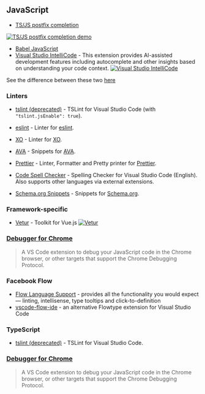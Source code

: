## JavaScript

-   [TS/JS postfix completion](https://marketplace.visualstudio.com/items?itemName=ipatalas.vscode-postfix-ts)

[![TS/JS postfix completion demo](https://github.com/ipatalas/vscode-postfix-ts/raw/master/images/demo-multiline.gif)](https://github.com/ipatalas/vscode-postfix-ts/raw/master/images/demo-multiline.gif)

-   [Babel JavaScript](https://marketplace.visualstudio.com/items?itemName=mgmcdermott.vscode-language-babel)
-   [Visual Studio IntelliCode](https://marketplace.visualstudio.com/items?itemName=VisualStudioExptTeam.vscodeintellicode) - This extension provides AI-assisted development features including autocomplete and other insights based on understanding your code context. [![Visual Studio IntelliCode](https://camo.githubusercontent.com/1b24e34e7e5d3df41260ab9b27f8e3ef055e591367b3e5659e9723c487632de8/68747470733a2f2f646f63732e6d6963726f736f66742e636f6d2f656e2d75732f76697375616c73747564696f2f696e74656c6c69636f64652f6d656469612f707974686f6e2d696e74656c6c69636f64652e676966)](https://camo.githubusercontent.com/1b24e34e7e5d3df41260ab9b27f8e3ef055e591367b3e5659e9723c487632de8/68747470733a2f2f646f63732e6d6963726f736f66742e636f6d2f656e2d75732f76697375616c73747564696f2f696e74656c6c69636f64652f6d656469612f707974686f6e2d696e74656c6c69636f64652e676966)

See the difference between these two [here](https://github.com/michaelgmcd/vscode-language-babel/issues/1)

### Linters

-   [tslint (deprecated)](https://marketplace.visualstudio.com/items?itemName=ms-vscode.vscode-typescript-tslint-plugin) - TSLint for Visual Studio Code (with `"tslint.jsEnable": true`).
    
-   [eslint](https://marketplace.visualstudio.com/items?itemName=dbaeumer.vscode-eslint) - Linter for [eslint](https://eslint.org/).
    
-   [XO](https://marketplace.visualstudio.com/items?itemName=samverschueren.linter-xo) - Linter for [XO](https://github.com/xojs/xo).
    
-   [AVA](https://marketplace.visualstudio.com/items?itemName=samverschueren.ava) - Snippets for [AVA](https://github.com/avajs/ava).
    
-   [Prettier](https://marketplace.visualstudio.com/items?itemName=esbenp.prettier-vscode) - Linter, Formatter and Pretty printer for [Prettier](https://github.com/prettier/prettier-vscode).
    
-   [Code Spell Checker](https://marketplace.visualstudio.com/items?itemName=streetsidesoftware.code-spell-checker) - Spelling Checker for Visual Studio Code (English). Also supports other languages via external extensions.
    
-   [Schema.org Snippets](https://marketplace.visualstudio.com/items?itemName=austinleegordon.vscode-schema-dot-org) - Snippets for [Schema.org](https://schema.org/).
    

### Framework-specific

-   [Vetur](https://marketplace.visualstudio.com/items?itemName=octref.vetur) - Toolkit for Vue.js [![Vetur](https://github.com/viatsko/awesome-vscode/raw/master/screenshots/Vetur.png)](https://github.com/viatsko/awesome-vscode/blob/master/screenshots/Vetur.png)

### [Debugger for Chrome](https://marketplace.visualstudio.com/items?itemName=msjsdiag.debugger-for-chrome)

> A VS Code extension to debug your JavaScript code in the Chrome browser, or other targets that support the Chrome Debugging Protocol.

### Facebook Flow

-   [Flow Language Support](https://marketplace.visualstudio.com/items?itemName=flowtype.flow-for-vscode) - provides all the functionality you would expect — linting, intellisense, type tooltips and click-to-definition
-   [vscode-flow-ide](https://marketplace.visualstudio.com/items?itemName=gcazaciuc.vscode-flow-ide) - an alternative Flowtype extension for Visual Studio Code

### TypeScript

-   [tslint (deprecated)](https://marketplace.visualstudio.com/items?itemName=ms-vscode.vscode-typescript-tslint-plugin) - TSLint for Visual Studio Code.

### [Debugger for Chrome](https://marketplace.visualstudio.com/items?itemName=msjsdiag.debugger-for-chrome)

> A VS Code extension to debug your JavaScript code in the Chrome browser, or other targets that support the Chrome Debugging Protocol.